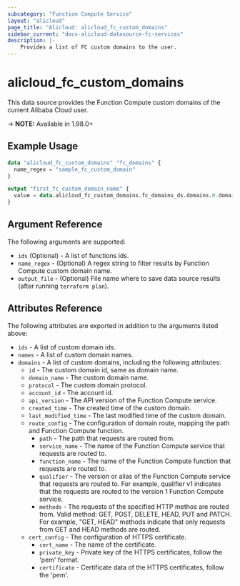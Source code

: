 ```yaml
---
subcategory: "Function Compute Service"
layout: "alicloud"
page_title: "Alicloud: alicloud_fc_custom_domains"
sidebar_current: "docs-alicloud-datasource-fc-services"
description: |-
    Provides a list of FC custom domains to the user.
---
```


# alicloud\_fc_custom_domains

This data source provides the Function Compute custom domains of the current Alibaba Cloud user.

-> **NOTE:** Available in 1.98.0+

## Example Usage

```terraform
data "alicloud_fc_custom_domains" "fc_domains" {
  name_regex = "sample_fc_custom_domain"
}

output "first_fc_custom_domain_name" {
  value = data.alicloud_fc_custom_domains.fc_domains_ds.domains.0.domain_name
}
```

## Argument Reference

The following arguments are supported:

* `ids` (Optional) - A list of functions ids.
* `name_regex` - (Optional) A regex string to filter results by Function Compute custom domain name.
* `output_file` - (Optional) File name where to save data source results (after running `terraform plan`).

## Attributes Reference

The following attributes are exported in addition to the arguments listed above:

* `ids` - A list of custom domain ids.
* `names` - A list of custom domain names.
* `domains` - A list of custom domains, including the following attributes:
  * `id` - The custom domain id, same as domain name.
  * `domain_name` - The custom domain name.
  * `protocol` - The custom domain protocol.
  * `account_id` - The account id.
  * `api_version` - The API version of the Function Compute service.
  * `created_time` - The created time of the custom domain.
  * `last_modified_time` - The last modified time of the custom domain.
  * `route_config` - The configuration of domain route, mapping the path and Function Compute function.
    * `path` - The path that requests are routed from.
    * `service_name` - The name of the Function Compute service that requests are routed to. 
    * `function_name` - The name of the Function Compute function that requests are routed to.
    * `qualifier` - The version or alias of the Function Compute service that requests are routed to. For example, qualifier v1 indicates that the requests are routed to the version 1 Function Compute service.
    * `methods` - The requests of the specified HTTP methos are routed from. Valid method: GET, POST, DELETE, HEAD, PUT and PATCH. For example, "GET, HEAD" methods indicate that only requests from GET and HEAD methods are routed.
  * `cert_config` - The configuration of HTTPS certificate.
    * `cert_name` - The name of the certificate.
    * `private_key` - Private key of the HTTPS certificates, follow the 'pem' format.
    * `certificate` - Certificate data of the HTTPS certificates, follow the 'pem'.
      
